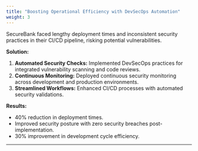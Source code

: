 ```yaml
---
title: "Boosting Operational Efficiency with DevSecOps Automation"
weight: 3
---
```


SecureBank faced lengthy deployment times and inconsistent security practices in their CI/CD pipeline, risking potential vulnerabilities.

**Solution:**  

1. **Automated Security Checks:** Implemented DevSecOps practices for integrated vulnerability scanning and code reviews.  
2. **Continuous Monitoring:** Deployed continuous security monitoring across development and production environments.
3. **Streamlined Workflows:** Enhanced CI/CD processes with automated security validations. 

**Results:**  
- 40% reduction in deployment times.
- Improved security posture with zero security breaches post-implementation.
- 30% improvement in development cycle efficiency.

---